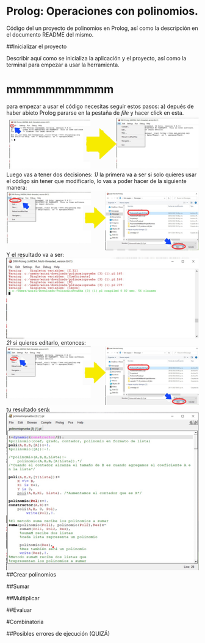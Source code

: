 # Prolog: Operaciones con polinomios.

Código del un proyecto de polinomios en Prolog, así como la descripción en el documento README del mismo.

##Inicializar el proyecto

Describir aquí como se inicializa la aplicación y el proyecto, así como la terminal para empezar a usar la herramienta.
# mmmmmmmmmmm
para empezar a usar el código necesitas seguir estos pasos:
a) depués de haber abieto Prolog pararse en la pestaña de *file* y hacer click en esta.
![Imagen1](https://github.com/179786-moises/imagen/blob/main/B1.jpeg)
Luego vas a tener dos decisiones:
  *1)* la primera va a ser si solo quieres usar el código sin tener que modificarlo, lo vas a poder hacer de la siguiente manera:
![Imágen2](https://github.com/179786-moises/imagen/blob/main/B2.jpeg)
    Y el resultado va a ser:
![Imágen3](https://github.com/179786-moises/imagen/blob/main/B3.jpeg)
  *2)* si quieres editarlo, entonces:
![Imágen4](https://github.com/179786-moises/imagen/blob/main/B4.jpeg)
      tu resultado será:
 ![Imágen5](https://github.com/179786-moises/imagen/blob/main/B5.jpeg)
##Crear polinomios 

##Sumar

##Multiplicar

##Evaluar

#Combinatoria

##Posibles errores de ejecución (QUIZÁ)
